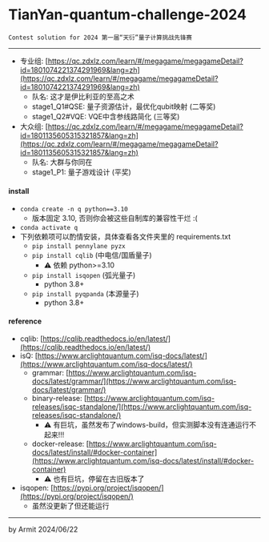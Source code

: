 # TianYan-quantum-challenge-2024

    Contest solution for 2024 第一届“天衍”量子计算挑战先锋赛

----

- 专业组: [https://qc.zdxlz.com/learn/#/megagame/megagameDetail?id=1801074221374291969&lang=zh](https://qc.zdxlz.com/learn/#/megagame/megagameDetail?id=1801074221374291969&lang=zh)  
  - 队名: 这才是伊比利亚的至高之术
  - stage1_Q1#QSE: 量子资源估计，最优化qubit映射 (二等奖)
  - stage1_Q2#VQE: VQE中含参线路简化 (三等奖)
- 大众组: [https://qc.zdxlz.com/learn/#/megagame/megagameDetail?id=1801135605315321857&lang=zh](https://qc.zdxlz.com/learn/#/megagame/megagameDetail?id=1801135605315321857&lang=zh)
  - 队名: 大群与你同在
  - stage1_P1: 量子游戏设计 (平奖)


#### install

- `conda create -n q python==3.10`
  - 版本固定 3.10, 否则你会被这些自制库的兼容性干烂 :(
- `conda activate q`
- 下列依赖项可以酌情安装，具体查看各文件夹里的 requirements.txt
  - `pip install pennylane pyzx`
  - `pip install cqlib` (中电信/国盾量子)
    - ⚠ 依赖 python>=3.10
  - `pip install isqopen` (弧光量子)
    - python 3.8+
  - `pip install pyqpanda` (本源量子)
    - python 3.8+


#### reference

- cqlib: [https://cqlib.readthedocs.io/en/latest/](https://cqlib.readthedocs.io/en/latest/)
- isQ: [https://www.arclightquantum.com/isq-docs/latest/](https://www.arclightquantum.com/isq-docs/latest/)
  - grammar: [https://www.arclightquantum.com/isq-docs/latest/grammar/](https://www.arclightquantum.com/isq-docs/latest/grammar/)
  - binary-release: [https://www.arclightquantum.com/isq-releases/isqc-standalone/](https://www.arclightquantum.com/isq-releases/isqc-standalone/)
    - ⚠ 有巨坑，虽然发布了windows-build，但实测脚本没有连通运行不起来!!!
  - docker-release: [https://www.arclightquantum.com/isq-docs/latest/install/#docker-container](https://www.arclightquantum.com/isq-docs/latest/install/#docker-container)
    - ⚠ 也有巨坑，停留在古旧版本了
- isqopen: [https://pypi.org/project/isqopen/](https://pypi.org/project/isqopen/)
  - 虽然没更新了但还能运行

----
by Armit
2024/06/22
